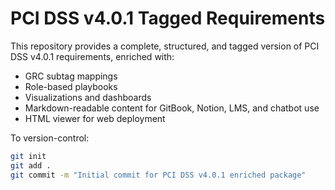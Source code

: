 # PCI DSS v4.0.1 Tagged Requirements

This repository provides a complete, structured, and tagged version of PCI DSS v4.0.1 requirements, enriched with:

- GRC subtag mappings
- Role-based playbooks
- Visualizations and dashboards
- Markdown-readable content for GitBook, Notion, LMS, and chatbot use
- HTML viewer for web deployment

To version-control:
```bash
git init
git add .
git commit -m "Initial commit for PCI DSS v4.0.1 enriched package"
```
